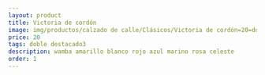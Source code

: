 ```yaml
---
layout: product
title: Victoria de cordón
image: img/productos/calzado de calle/Clásicos/Victoria de cordón=20=doble destacado3=wamba amarillo blanco rojo azul marino rosa celeste.webp
price: 20
tags: doble destacado3
description: wamba amarillo blanco rojo azul marino rosa celeste
order: 1
---
```

